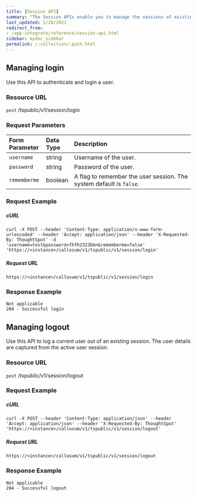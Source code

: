 ```yaml
---
title: [Session API]
summary: "The Session APIs enable you to manage the sessions of existing users."
last_updated: 1/28/2021
redirect_from:
- /app-integrate/reference/session-api.html
sidebar: mydoc_sidebar
permalink: /:collection/:path.html
---
```


## Managing login
Use this API to authenticate and login a user.

### Resource URL
<code class="api-method-post">post</code> /tspublic/v1/session/login

### Request Parameters

<table>
   <colgroup>
   <col style="width:20%" />
   <col style="width:15%" />
   <col style="width:65%" />
   </colgroup>
   <thead class="thead" style="text-align:left;">
      <tr>
         <th>Form Parameter</th>
         <th>Data Type</th>
         <th>Description</th>
      </tr>
   </thead>
   <tbody>
    <tr> <td><code>username</code></td> <td>string</td> <td>Username of the user.</td> </tr>
    <tr> <td><code>password</code></td> <td>string</td> <td>Password of the user.</td> </tr>
    <tr> <td><code>rememberme</code></td> <td>boolean</td> <td>A flag to remember the user session. The system default is <code>false</code>.</td></tr>
  </tbody>
</table>

### Request Example
##### cURL

```
curl -X POST --header 'Content-Type: application/x-www-form-urlencoded' --header 'Accept: application/json' --header 'X-Requested-By: ThoughtSpot' -d 'username=test&password=fhfh2323bbn&rememberme=false' 'https://<instance>/callosum/v1/tspublic/v1/session/login'
```

##### Request URL

```
https://<instance>/callosum/v1/tspublic/v1/session/login
```
### Response Example
```
Not applicable
204 - Successful login
```

## Managing logout

Use this API to log a current user out of an existing session. The user details are captured from the active user session.

### Resource URL
<code class="api-method-post">post</code> /tspublic/v1/session/logout

### Request Example
##### cURL
```
curl -X POST --header 'Content-Type: application/json' --header 'Accept: application/json' --header 'X-Requested-By: ThoughtSpot' 'https://<instance>/callosum/v1/tspublic/v1/session/logout'
```

##### Request URL

```
https://<instance>/callosum/v1/tspublic/v1/session/logout
```

### Response Example
```
Not applicable
204 - Successful logout
```

<!--## Error Codes
<table>
   <colgroup>
      <col style="width:20%" />
      <col style="width:60%" />
      <col style="width:20%" />
   </colgroup>
   <thead class="thead" style="text-align:left;">
      <tr>
         <th>Error Code</th>
         <th>Description</th>
         <th>HTTP Code</th>
      </tr>
   </thead>
   <tbody>
   <tr> <td><code>10000</code></td>  <td>Internal server error.</td> <td><code>500</code></td></tr>
    <tr> <td><code>10002</code></td>  <td>Bad request. Invalid parameter values.</td> <td><code>400</code></td></tr>
    <tr> <td><code>10003</code></td>  <td>Login or logout failure. Unauthorized.</td><td><code>401</code></td></tr>
  </tbody>
</table>-->
